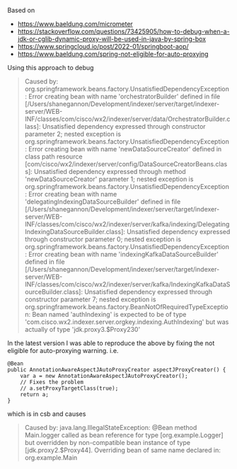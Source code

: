 Based on 

* https://www.baeldung.com/micrometer
* https://stackoverflow.com/questions/73425905/how-to-debug-when-a-jdk-or-cglib-dynamic-proxy-will-be-used-in-java-by-spring-box
* https://www.springcloud.io/post/2022-01/springboot-aop/
* https://www.baeldung.com/spring-not-eligible-for-auto-proxying

Using this approach to debug

> Caused by: org.springframework.beans.factory.UnsatisfiedDependencyException: Error creating bean with name 'orchestratorBuilder' defined in file [/Users/shanegannon/Development/indexer/server/target/indexer-server/WEB-INF/classes/com/cisco/wx2/indexer/server/data/OrchestratorBuilder.class]: Unsatisfied dependency expressed through constructor parameter 2; nested exception is org.springframework.beans.factory.UnsatisfiedDependencyException: Error creating bean with name 'newDataSourceCreator' defined in class path resource [com/cisco/wx2/indexer/server/config/DataSourceCreatorBeans.class]: Unsatisfied dependency expressed through method 'newDataSourceCreator' parameter 1; nested exception is org.springframework.beans.factory.UnsatisfiedDependencyException: Error creating bean with name 'delegatingIndexingDataSourceBuilder' defined in file [/Users/shanegannon/Development/indexer/server/target/indexer-server/WEB-INF/classes/com/cisco/wx2/indexer/server/kafka/indexing/DelegatingIndexingDataSourceBuilder.class]: Unsatisfied dependency expressed through constructor parameter 0; nested exception is org.springframework.beans.factory.UnsatisfiedDependencyException: Error creating bean with name 'indexingKafkaDataSourceBuilder' defined in file [/Users/shanegannon/Development/indexer/server/target/indexer-server/WEB-INF/classes/com/cisco/wx2/indexer/server/kafka/IndexingKafkaDataSourceBuilder.class]: Unsatisfied dependency expressed through constructor parameter 7; nested exception is org.springframework.beans.factory.BeanNotOfRequiredTypeException: Bean named 'authIndexing' is expected to be of type 'com.cisco.wx2.indexer.server.orgkey.indexing.AuthIndexing' but was actually of type 'jdk.proxy3.$Proxy230'

In the latest version I was able to reproduce the above by fixing the not eligible for auto-proxying warning. i.e.

    @Bean
    public AnnotationAwareAspectJAutoProxyCreator aspectJProxyCreator() {
        var a = new AnnotationAwareAspectJAutoProxyCreator();
        // Fixes the problem
        // a.setProxyTargetClass(true);
        return a;
    }

which is in csb and causes

> Caused by: java.lang.IllegalStateException: @Bean method Main.logger called as bean reference for type [org.example.Logger] but overridden by non-compatible bean instance of type [jdk.proxy2.$Proxy44]. Overriding bean of same name declared in: org.example.Main

